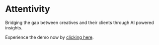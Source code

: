 # Attentivity

Bridging the gap between creatives and their clients through AI powered insights.

Experience the demo now by [clicking here](https://seashell-app-57l2v.ondigitalocean.app).